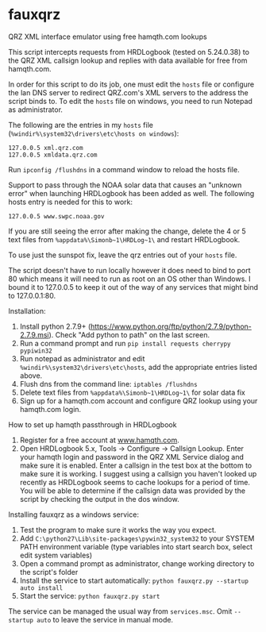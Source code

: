 # fauxqrz
QRZ XML interface emulator using free hamqth.com lookups

This script intercepts requests from HRDLogbook (tested on 5.24.0.38) to the QRZ XML callsign lookup and replies with data available for free from hamqth.com. 

In order for this script to do its job, one must edit the ```hosts``` file or configure the lan DNS server to redirect QRZ.com's XML servers to the address the script binds to. To edit the ```hosts``` file on windows, you need to run Notepad as administrator.

The following are the entries in my ```hosts``` file (```%windir%\system32\drivers\etc\hosts on windows```):
```
127.0.0.5 xml.qrz.com
127.0.0.5 xmldata.qrz.com
```
Run ```ipconfig /flushdns``` in a command window to reload the hosts file.

Support to pass through the NOAA solar data that causes an "unknown error" when launching HRDLogbook has been added as well. The following hosts entry is needed for this to work:
```
127.0.0.5 www.swpc.noaa.gov
```
If you are still seeing the error after making the change, delete the 4 or 5 text files from ```%appdata%\Simonb~1\HRDLog~1\``` and restart HRDLogbook. 

To use just the sunspot fix, leave the qrz entries out of your ```hosts``` file.

The script doesn't have to run locally however it does need to bind to port 80 which means it will need to run as root on an OS other than Windows. I bound it to 127.0.0.5 to keep it out of the way of any services that might bind to 127.0.0.1:80. 

Installation:

1. Install python 2.7.9+ (https://www.python.org/ftp/python/2.7.9/python-2.7.9.msi). Check "Add python to path" on the last screen.
2. Run a command prompt and run ```pip install requests cherrypy pypiwin32```
3. Run notepad as administrator and edit ```%windir%\system32\drivers\etc\hosts```, add the appropriate entries listed above.
4. Flush dns from the command line: ```iptables /flushdns```
5. Delete text files from ```%appdata%\Simonb~1\HRDLog~1\``` for solar data fix
6. Sign up for a hamqth.com account and configure QRZ lookup using your hamqth.com login.

How to set up hamqth passthrough in HRDLogbook

1. Register for a free account at www.hamqth.com.
2. Open HRDLogbook 5.x, Tools -> Configure -> Callsign Lookup. Enter
your hamqth login and password in the QRZ XML Service dialog and make sure it is enabled. Enter a callsign 
in the test box at the bottom to make sure it is working. I suggest using a callsign you haven't looked up
recently as HRDLogbook seems to cache lookups for a period of time. You will be able to determine if the 
callsign data was provided by the script by checking the output in the dos window.

Installing fauxqrz as a windows service:

1. Test the program to make sure it works the way you expect.
2. Add ```C:\python27\Lib\site-packages\pywin32_system32``` to your SYSTEM PATH environment variable (type variables into start search box, select edit system variables)
3. Open a command prompt as administrator, change working directory to the script's folder
4. Install the service to start automatically: ```python fauxqrz.py --startup auto install```
5. Start the service: ```python fauxqrz.py start```

The service can be managed the usual way from ```services.msc```. Omit ```--startup auto``` to leave the service in manual mode.
